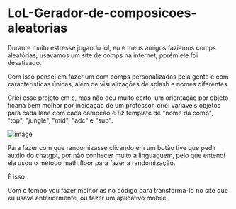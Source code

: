 # LoL-Gerador-de-composicoes-aleatorias

Durante muito estresse jogando lol, eu e meus amigos faziamos comps aleatórias,
usavamos um site de comps na internet, porém ele foi desativado.

Com isso pensei em fazer um com comps personalizadas pela gente e com características únicas,
além de visualizações de splash e nomes diferentes.

Criei esse projeto em c, mas não deu muito certo, um orientação por objeto ficaria bem melhor
por indicação de um professor, criei variáveis objetos para cada lane com cada campeão
e fiz template de "nome da comp", "top", "jungle", "mid", "adc" e "sup".

![image](https://github.com/Gostto/LoL-Gerador-de-composicoes-aleatorias/assets/98531503/4bcf50bc-6a7e-464a-b1d9-1d4fd1a03271)

Para fazer com que randomizasse clicando em um botão tive que pedir auxilo do chatgpt, por 
não conhecer muito a linguaguem, pelo que entendi ela usou o método math.floor para fazer
a randomização.

É isso.

Com o tempo vou fazer melhorias no código para transforma-lo no site que eu usava anteriormente,
ou fazer um aplicativo mobile.



